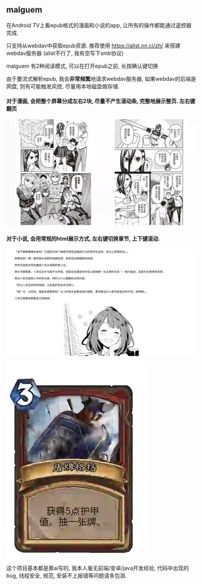## malguem
在Android TV上看epub格式的漫画和小说的app, 让所有的操作都能通过遥控器完成.

只支持从webdav中获取epub资源. 推荐使用 https://alist.nn.ci/zh/ 来搭建webdav服务器 (alist不行了, 我有空写下smb协议) 

malguem 有2种阅读模式, 可以在打开epub之前, 长按确认键切换

由于要流式解析epub, 我会**非常频繁**地请求webdav服务器, 如果webdav的后端是网盘, 则有可能触发风控, 尽量用本地磁盘做存储.

#### 对于漫画, 会把整个屏幕分成左右2块, 尽量不产生滚动条, 完整地展示整页. 左右键翻页
![](comic_mode.webp)

#### 对于小说, 会用常规的html展示方式, 左右键切换章节, 上下键滚动.


![](novel_mode.webp)

![](盾牌格挡.webp)

这个项目基本都是靠ai写的, 我本人毫无前端/安卓/java开发经验, 代码中出现的bug, 线程安全, 规范, 安装不上报错等问题请多包涵.
